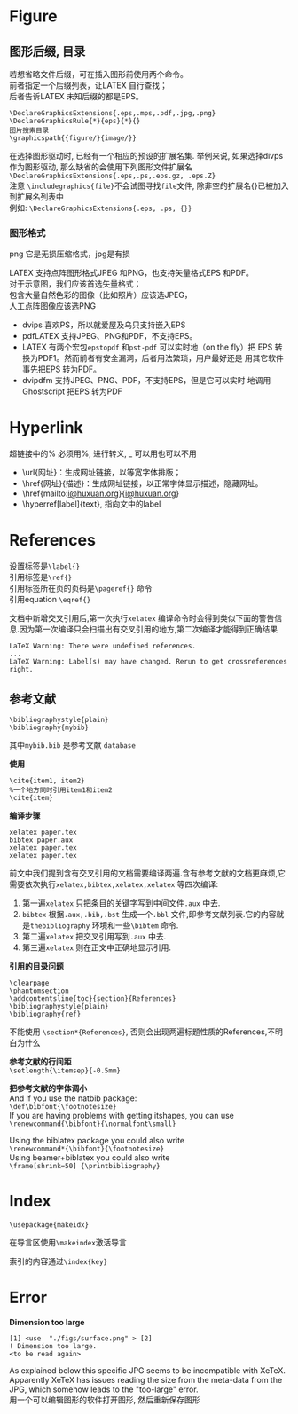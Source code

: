 # Figure
## 图形后缀, 目录
若想省略文件后缀，可在插入图形前使用两个命令。  
前者指定一个后缀列表，让LATEX 自行查找；  
后者告诉LATEX 未知后缀的都是EPS。

	\DeclareGraphicsExtensions{.eps,.mps,.pdf,.jpg,.png}
	\DeclareGraphicsRule{*}{eps}{*}{}
	图片搜索目录
	\graphicspath{{figure/}{image/}}

在选择图形驱动时, 已经有一个相应的预设的扩展名集. 举例来说, 如果选择divps作为图形驱动, 那么缺省的会使用下列图形文件扩展名  
`\DeclareGraphicsExtensions{.eps,.ps,.eps.gz, .eps.Z}`  
注意 `\includegraphics{file}`不会试图寻找`file`文件, 除非空的扩展名{}已被加入到扩展名列表中  
例如: `\DeclareGraphicsExtensions{.eps, .ps, {}}`

### 图形格式
png 它是无损压缩格式，jpg是有损

LATEX 支持点阵图形格式JPEG 和PNG，也支持矢量格式EPS 和PDF。  
对于示意图，我们应该首选矢量格式；  
包含大量自然色彩的图像（比如照片）应该选JPEG，  
人工点阵图像应该选PNG

- dvips 喜欢PS，所以就爱屋及乌只支持嵌入EPS
- pdfLATEX 支持JPEG、PNG和PDF，不支持EPS。  
- LATEX 有两个宏包`epstopdf` 和`pst-pdf` 可以实时地（on the fly）把
EPS 转换为PDF1。然而前者有安全漏洞，后者用法繁琐，用户最好还是
用其它软件事先把EPS 转为PDF。
- dvipdfm 支持JPEG、PNG、PDF，不支持EPS，但是它可以实时
地调用Ghostscript 把EPS 转为PDF

# Hyperlink
超链接中的% 必须用\%, 进行转义, _ 可以用也可以不用

- \url{网址}：生成网址链接，以等宽字体排版；
- \href{网址}{描述}：生成网址链接，以正常字体显示描述，隐藏网址。
- \href{mailto:i@huxuan.org}{i@huxuan.org}
- \hyperref[label]{text}, 指向文中的label

# References
设置标签是`\label{}`  
引用标签是`\ref{}`  
引用标签所在页的页码是`\pageref{}` 命令  
引用equation `\eqref{}`

文档中新增交叉引用后,第一次执行`xelatex` 编译命令时会得到类似下面的警告信息.因为第一次编译只会扫描出有交叉引用的地方,第二次编译才能得到正确结果

	LaTeX Warning: There were undefined references.
	...
	LaTeX Warning: Label(s) may have changed. Rerun to get crossreferences
	right.

## 参考文献

	\bibliographystyle{plain}
	\bibliography{mybib}

其中`mybib.bib` 是参考文献 `database`

**使用** 

	\cite{item1, item2}
	%一个地方同时引用item1和item2
	\cite{item}

**编译步骤**

	xelatex paper.tex
	bibtex paper.aux
	xelatex paper.tex
	xelatex paper.tex

前文中我们提到含有交叉引用的文档需要编译两遍.含有参考文献的文档更麻烦,它需要依次执行`xelatex,bibtex,xelatex,xelatex` 等四次编译:

1. 第一遍`xelatex` 只把条目的关键字写到中间文件`.aux` 中去.
2. `bibtex` 根据`.aux,.bib,.bst` 生成一个`.bbl` 文件,即参考文献列表.它的内容就是`thebibliography` 环境和一些`\bibtem` 命令.
3. 第二遍`xelatex` 把交叉引用写到`.aux` 中去.
4. 第三遍`xelatex` 则在正文中正确地显示引用.

**引用的目录问题**

	\clearpage
	\phantomsection
	\addcontentsline{toc}{section}{References}
	\bibliographystyle{plain}
	\bibliography{ref}
不能使用 `\section*{References}`, 否则会出现两遍标题性质的References,不明白为什么

**参考文献的行间距**  
`\setlength{\itemsep}{-0.5mm}`

**把参考文献的字体调小**  
And if you use the natbib package:  
`\def\bibfont{\footnotesize}`  
If you are having problems with getting itshapes, you can use 
`\renewcommand{\bibfont}{\normalfont\small}` 

Using the biblatex package you could also write  
`\renewcommand*{\bibfont}{\footnotesize}`  
Using beamer+biblatex you could also write  
`\frame[shrink=50] {\printbibliography}` 

# Index
`\usepackage{makeidx}`

在导言区使用`\makeindex`激活导言

索引的内容通过`\index{key}`

# Error
**Dimension too large**

	[1] <use  "./figs/surface.png" > [2]
	! Dimension too large.
	<to be read again> 
As explained below this specific JPG seems to be incompatible with XeTeX.
Apparently XeTeX has issues reading the size from the meta-data from the JPG, which somehow leads to the "too-large" error.  
用一个可以编辑图形的软件打开图形, 然后重新保存图形